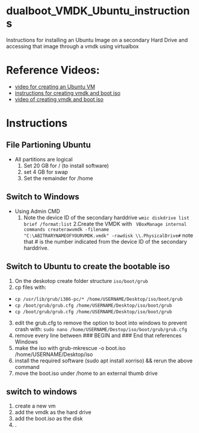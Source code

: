 # dualboot_VMDK_Ubuntu_instructions
Instructions for installing an Ubuntu Image on a secondary Hard Drive and accessing that image through a vmdk using virtualbox

# Reference Videos:
- [video for creating an Ubuntu VM](https://www.youtube.com/watch?v=u5QyjHIYwTQ)
- [instructions for creating vmdk and boot iso](https://lifehacker.com/how-to-dual-boot-and-virtualize-the-same-partition-on-y-493223329)
- [video of creating vmdk and boot iso](https://www.youtube.com/watch?time_continue=11&v=D9TePODkYME&feature=emb_title)



# Instructions

## File Partioning Ubuntu
- All partitions are logical
  1. Set 20 GB for / (to install software)
  2. set 4 GB for swap
  3. Set the remainder for /home 

## Switch to Windows
- Using Admin CMD
  1. Note the device ID of the secondary harddrive `wmic diskdrive list brief /format:list`
  2.Create the VMDK with ` VBoxManage internal commands createrawvmdk -filename "C:\ABITRARYNAMEOFYOURVMDK.vmdk" -rawdisk \\.PhysicalDrive#` note that # is the number indicated from the device ID of the secondary harddrive.

## Switch to Ubuntu to create the bootable iso 
1. On the deskotop create folder structure `iso/boot/grub`
2. cp files with:
  - `cp /usr/lib/grub/i386-pc/* /home/USERNAME/Desktop/iso/boot/grub`
  - `cp /boot/grub/grub.cfg /home/USERNAME/Desktop/iso/boot/grub`
  - `cp /boot/grub/grub.cfg /home/USERNAME/Desktop/iso/boot/grub`
3. edit the grub.cfg to remove the option to boot into windows to prevent crash with: `sudo nano /home/USERNAME/Destop/iso/boot/grub/grub.cfg`
4. remove every line between ### BEGIN and ### End that references Windows
5. make the iso with grub-mkrescue -o boot.iso /home/USERNAME/Desktop/iso
6. install the required software (sudo apt install xorriso) && rerun the above command
7. move the boot.iso under /home to an external thumb drive

## switch to windows
1. create a new vm
2. add the vmdk as the hard drive
3. add the boot.iso as the disk
4. .

